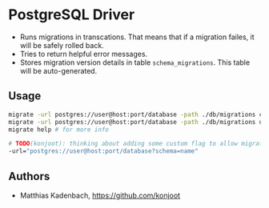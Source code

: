 # PostgreSQL Driver

* Runs migrations in transcations.
  That means that if a migration failes, it will be safely rolled back.
* Tries to return helpful error messages.
* Stores migration version details in table ``schema_migrations``.
  This table will be auto-generated.


## Usage

```bash
migrate -url postgres://user@host:port/database -path ./db/migrations create add_field_to_table
migrate -url postgres://user@host:port/database -path ./db/migrations up
migrate help # for more info

# TODO(konjoot): thinking about adding some custom flag to allow migration within schemas:
-url="postgres://user@host:port/database?schema=name" 
```

## Authors

* Matthias Kadenbach, https://github.com/konjoot